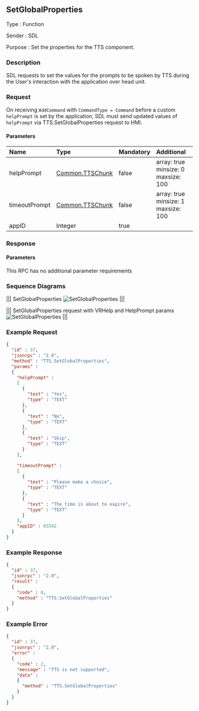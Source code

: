 ## SetGlobalProperties

Type
: Function

Sender
: SDL

Purpose
: Set the properties for the TTS component.

### Description
SDL requests to set the values for the prompts to be spoken by TTS during the User's interaction with the application over head unit.

### Request  
On receiving `AddCommand` with `CommandType = Command` before a custom `helpPrompt` is set by the application, SDL must send updated values of `helpPrompt` via TTS.SetGlobalProperties request to HMI.

#### Parameters

|Name|Type|Mandatory|Additional|
|:---|:---|:--------|:---------|
|helpPrompt|[Common.TTSChunk](../../common/structs/#ttschunk)|false|array: true<br>minsize: 0<br>maxsize: 100|
|timeoutPrompt|[Common.TTSChunk](../../common/structs/#ttschunk)|false|array: true<br>minsize: 1<br>maxsize: 100|
|appID|Integer|true||

### Response

#### Parameters

This RPC has no additional parameter requirements

### Sequence Diagrams
|||
SetGlobalProperties
![SetGlobalProperties](./assets/SetGlobalProperties.png)
|||

|||
SetGlobalProperties request with VRHelp and HelpPrompt params
![SetGlobalProperties](./assets/SetGlobalProperties_VRHelp_and_HelpPrompt.png)
|||

### Example Request

```json
{
  "id" : 37,
  "jsonrpc" : "2.0",
  "method" : "TTS.SetGlobalProperties",
  "params" :
  {
    "helpPrompt" :
    [
      {
        "text" : "Yes", 
        "type" : "TEXT"
      },
      {
        "text" : "No", 
        "type" : "TEXT"
      },
      {
        "text" : "Skip", 
        "type" : "TEXT"
      }
    ],

    "timeoutPrompt" :
    [
      {
        "text" : "Please make a choice", 
        "type" : "TEXT"
      },
      {
        "text" : "The time is about to expire", 
        "type" : "TEXT"
      }
    ],
    "appID" : 65542
  }
}
```
### Example Response

```json
{
  "id" : 37,
  "jsonrpc" : "2.0",
  "result" :
  {
    "code" : 0,
    "method" : "TTS.SetGlobalProperties"
  }
}
```

### Example Error

```json
{
  "id" : 37,
  "jsonrpc" : "2.0",
  "error" :
  {
    "code" : 2,
    "message" : "TTS is not supported",
    "data" :
    {
      "method" : "TTS.SetGlobalProperties"
    }
  }
}
```
